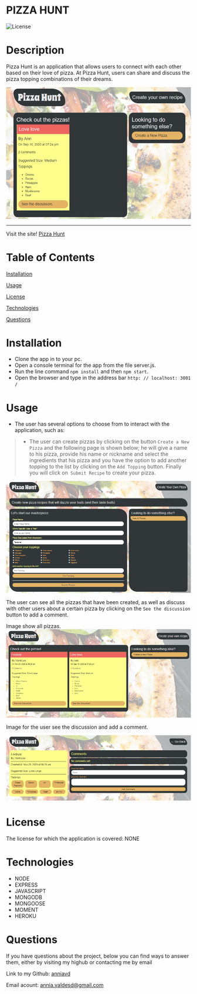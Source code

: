 # PIZZA HUNT



![License](https://img.shields.io/badge/License-NONE-grenn.svg)
  

# Description

Pizza Hunt is an application that allows users to connect with each other based on their love of pizza. At Pizza Hunt, users can share and discuss the pizza topping combinations of their dreams.

   ![Homepage](public/assets/images/homepage.jpg)
 _____________________________________________________________________
 Visit the site! [Pizza Hunt](https://tranquil-refuge-93011.herokuapp.com/)

# Table of Contents

[Installation](#Installation)

[Usage](#Usage)

[License](#License)

[Technologies](#Technologies)

[Questions](#Questions)


  
# Installation 
 - Clone the app in to your pc.
- Open a console terminal for the app from the file server.js.
- Run the line command `npm install` and then `npm start`.
- Open the browser and type in the address bar `http: // localhost: 3001 /`



# Usage 
 -  The user has several options to choose from to interact with the application, such as:


> - The user can create pizzas by clicking on the button `Create a New Pizza` and the following page is shown below; he will give a name to his pizza, provide his name or nickname and select the ingredients that his pizza and you have the option to add another topping to the list by clicking on the `Add Topping` button. Finally you will click on` Submit Recipe` to create your pizza.


 ![forms create pizza](public/assets/images/create-pizza.jpg)


The user can see all the pizzas that have been created, as well as discuss with other users about a certain pizza by clicking on the `See the discussion` button to add a comment.

Image show all pizzas.
![page with all pizzas](public/assets/images/all-pizzas.jpg)

Image for the user see the discussion and add a comment.

 ![ form  to add a comment](public/assets/images/add-comment.jpg)


# License
The license for which the application is covered:
NONE 

# Technologies 
 - NODE
 - EXPRESS
 - JAVASCRIPT
 - MONGODB
 - MONGOOSE
 - MOMENT
 - HEROKU



# Questions

  If you have questions about the project, below you can find ways to answer them, either by visiting my highub or contacting me by email
  
  Link to my Github: [anniavd](https://github.com/anniavd)

  
  Email acount: [annia.valdesd@gmail.com](mailto:annia.valdesd@gmail.com)
    
